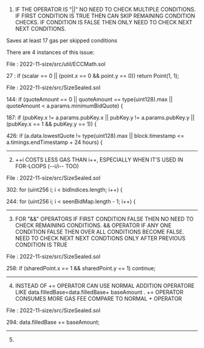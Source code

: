 1)  IF THE OPERATOR IS "||" NO NEED TO CHECK MULTIPLE CONDITIONS. IF FIRST CONDITION IS TRUE THEN CAN SKIP REMAINING CONDITION CHECKS. IF CONDITION IS FALSE THEN ONLY NEED TO CHECK NEXT NEXT CONDITIONS. 

Saves at least 17 gas per skipped conditions 

There are 4 instances of this issue:

File : 2022-11-size/src/util/ECCMath.sol

27 :           if (scalar == 0 || (point.x == 0 && point.y == 0)) return Point(1, 1);

File : 2022-11-size/src/SizeSealed.sol

144:          if (quoteAmount == 0 || quoteAmount == type(uint128).max || quoteAmount < a.params.minimumBidQuote) {

187:          if (pubKey.x != a.params.pubKey.x || pubKey.y != a.params.pubKey.y || (pubKey.x == 1 && pubKey.y == 1)) {

426:          if (a.data.lowestQuote != type(uint128).max || block.timestamp <= a.timings.endTimestamp + 24 hours) {

    
-------------------------------------------------------------------------------------------------------------------------------

2) ++i COSTS LESS GAS THAN i++, ESPECIALLY WHEN IT’S USED IN FOR-LOOPS (--i/i-- TOO)

File : 2022-11-size/src/SizeSealed.sol

302:          for (uint256 i; i < bidIndices.length; i++) {

244:          for (uint256 i; i < seenBidMap.length - 1; i++) {

----------------------------------------------------------------------------------------------------------------------------------------

3)  FOR "&&" OPERATORS IF FIRST CONDITION FALSE THEN NO NEED TO CHECK REMAINING CONDITIONS. && OPERATOR IF ANY ONE CONDITION FALSE THEN OVER ALL CONDITIONS BECOME FALSE. NEED TO CHECK NEXT NEXT CONDTIONS ONLY AFTER PREVIOUS CONDITION IS TRUE 

File : 2022-11-size/src/SizeSealed.sol

258:          if (sharedPoint.x == 1 && sharedPoint.y == 1) continue;


--------------------------------------------------------------------------------------------------------------------------------------------

4)   INSTEAD OF += OPERATOR CAN USE NORMAL ADDITION OPERATORE LIKE data.filledBase=data.filledBase+ baseAmount .
+= OPERATOR CONSUMES MORE GAS FEE COMPARE TO NORMAL + OPERATOR 


File : 2022-11-size/src/SizeSealed.sol

294:    data.filledBase += baseAmount;



---------------------------------------------------------------------------------------------------------------------

5)   
